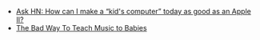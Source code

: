 * [Ask HN: How can I make a “kid's computer” today as good as an Apple II?](https://news.ycombinator.com/item?id=30186091)
* [The Bad Way To Teach Music to Babies](https://www.youtube.com/watch?v=9DiHy5ZHzN)

